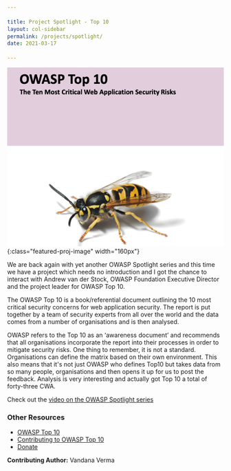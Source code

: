 ```yaml
---

title: Project Spotlight - Top 10
layout: col-sidebar
permalink: /projects/spotlight/
date: 2021-03-17

---
```


<!-- For the front matter, above, change the title and the date (not the layout or permalink) -->

<!-- replace the logo with a logo for the featured project which should be uploaded to /assets/images/content/ 
     leave everything else the same
-->

![Top 10 Logo](/assets/images/content/featured_project_t10.png){:class="featured-proj-image" width="160px"}

<!-- Change the content below to what you want -->

We are back again with yet another OWASP Spotlight series and this time we have a project which needs no introduction and I got the chance to interact with Andrew van der Stock, OWASP Foundation Executive Director and the project leader for OWASP Top 10.

The OWASP Top 10 is a book/referential document outlining the 10 most critical security concerns for web application security. The report is put together by a team of security experts from all over the world and the data comes from a number of organisations and is then analysed.

OWASP refers to the Top 10 as an ‘awareness document’ and recommends that all organisations incorporate the report into their processes in order to mitigate security risks. One thing to remember, it is not a standard. Organisations can define the matrix based on their own environment. This also means that it's not just OWASP who defines Top10 but takes data from so many people, organisations and then opens it up for us to post the feedback. Analysis is very interesting and actually got Top 10 a total of forty-three CWA.

Check out the [video on the OWASP Spotlight series](https://www.youtube.com/watch?v=RMkoIrpz8ug)

### Other Resources
* [OWASP Top 10](/www-project-top-ten/)
* [Contributing to OWASP Top 10](https://github.com/OWASP/Top10/)
* [Donate](/donate/)



**Contributing Author:** Vandana Verma
